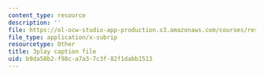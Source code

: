 ```yaml
---
content_type: resource
description: ''
file: https://ol-ocw-studio-app-production.s3.amazonaws.com/courses/res-3-003-learn-to-build-your-own-videogame-with-the-unity-game-engine-and-microsoft-kinect-january-iap-2017/b9da58b2f98ca7a37c3f82f1dabb1513_N4GOV3kzbdo.srt
file_type: application/x-subrip
resourcetype: Other
title: 3play caption file
uid: b9da58b2-f98c-a7a3-7c3f-82f1dabb1513
---
```

